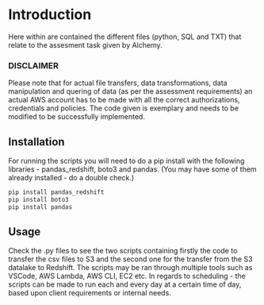 # Introduction

Here within are contained the different files (python, SQL and TXT) that relate to the assesment task given by Alchemy.

### DISCLAIMER

Please note that for actual file transfers, data transformations, data manipulation and quering of data (as per the assessment requirements) an actual AWS account has to be made with all the correct authorizations, credentials and policies.
The code given is exemplary and needs to be modified to be successfully implemented.

## Installation

For running the scripts you will need to do a pip install with the following libraries - pandas_redshift, boto3 and pandas. (You may have some of them already installed - do a double check.)

```bash
pip install pandas_redshift
pip install boto3
pip install pandas
```

## Usage

Check the .py files to see the two scripts containing firstly the code to transfer the csv files to S3 and the second one for the transfer from the S3 datalake to Redshift.
The scripts may be ran through multiple tools such as VSCode, AWS Lambda, AWS CLI, EC2 etc. 
In regards to scheduling - the scripts can be made to run each and every day at a certain time of day, based upon client requirements or internal needs.
